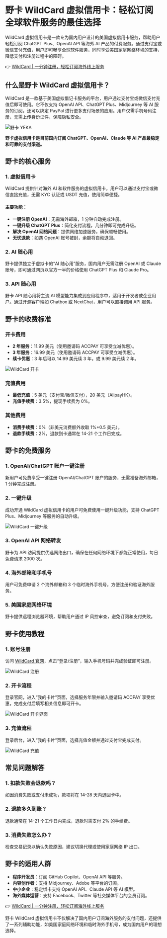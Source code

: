 # 野卡 WildCard 虚拟信用卡：轻松订阅全球软件服务的最佳选择

WildCard 虚拟信用卡是一款专为国内用户设计的美国虚拟信用卡服务，帮助用户轻松订阅 ChatGPT Plus、OpenAI API 等海外 AI 产品的付费服务。通过支付宝或微信支付充值，用户即可畅享全球软件服务，同时享受美国家庭网络环境的支持，降低支付和注册过程中的障碍。

👉 [WildCard | 一分钟注册，轻松订阅海外线上服务](https://bbtdd.com/WildCard)

## 什么是野卡 WildCard 虚拟信用卡？

WildCard 是一款基于美国虚拟借记卡服务的平台，用户通过支付宝或微信支付充值后即可使用。它不仅支持 OpenAI API、ChatGPT Plus、Midjourney 等 AI 服务的订阅，还可以绑定 PayPal 进行更多支付场景的应用。用户仅需手机号码注册，无需上传身份证件，保障隐私安全。

![野卡 YEKA](https://bbtdd.com/img/669589740677135.webp!800)

**野卡虚拟信用卡是目前国内订阅 ChatGPT、OpenAI、Claude 等 AI 产品最稳定和可靠的支付渠道。**

## 野卡的核心服务

### 1. 虚拟信用卡
WildCard 提供针对海外 AI 和软件服务的虚拟信用卡，用户可以通过支付宝或微信直接充值，无需 KYC 认证或 USDT 充值，使用简单便捷。

#### 主要功能：
- **一键注册 OpenAI**：无需海外邮箱，1 分钟自动完成注册。
- **一键升级 ChatGPT Plus**：简化支付流程，几分钟即可完成升级。
- **解决 OpenAI 网络问题**：提供网络加速服务，确保顺畅使用。
- **无忧退款**：如遇 OpenAI 账号被封，余额将自动退回。

### 2. AI 随心用
野卡提供独立于虚拟卡的“AI 随心用”服务，国内用户无需注册 OpenAI 或 Claude 账号，即可通过网页以官方一半的价格使用 ChatGPT Plus 和 Claude Pro。

### 3. API 随心用
野卡 API 随心用将主流 AI 模型能力集成到应用程序中，适用于开发者或企业用户。通过开源客户端如 Chatbox 或 NextChat，用户可以直接调用 API 服务。

## 野卡的收费标准

### 开卡费用
- **2 年服务**：11.99 美元（使用邀请码 ACCPAY 可享受立减优惠）。
- **3 年服务**：16.99 美元（使用邀请码 ACCPAY 可享受立减优惠）。
- **续卡优惠**：3 年后可以 14.99 美元续 3 年，或 9.99 美元续 2 年。

![WildCard 开卡](https://bbtdd.com/img/536449499.webp!800)

### 充值费用
- **最低充值**：5 美元（支付宝/微信支付），20 美元（AlipayHK）。
- **充值手续费**：3.5%，提现手续费为 0%。

### 其他费用
- **消费手续费**：0%（非美元消费额外收取 1%+0.5 美元）。
- **退款手续费**：2%，退款到卡通常在 14-21 个工作日完成。

## 野卡的免费服务

### 1. OpenAI/ChatGPT 账户一键注册
新用户可免费享受一键注册 OpenAI/ChatGPT 账户的服务，无需准备海外邮箱，1 分钟完成注册。

### 2. 一键升级
成功开通 WildCard 虚拟信用卡的用户可免费使用一键升级功能，支持 ChatGPT Plus、Midjourney 等服务的自动升级。

![WildCard 一键升级](https://bbtdd.com/img/454544290.webp!800)

### 3. OpenAI API 网络转发
野卡为 API 访问提供优选网络出口，确保在任何网络环境下都能正常使用，每日免费请求 2000 次。

### 4. 海外邮箱和手机号
用户可免费申请 2 个海外邮箱和 3 个临时海外手机号，方便注册和验证海外服务。

### 5. 美国家庭网络环境
野卡提供远程浏览器环境，帮助用户通过 IP 风控审查，避免订阅和支付失败。

## 野卡使用教程

### 1. 账号注册
访问 [WildCard 官网](https://bbtdd.com/WildCard)，点击“登录/注册”，输入手机号码并完成验证即可注册。

![WildCard 注册](https://bbtdd.com/img/68480642113.webp!800)

### 2. 开卡流程
登录官网，进入“我的卡片”页面，选择服务年限并输入邀请码 ACCPAY 享受优惠，完成支付后填写相关信息即可开卡。

![WildCard 开卡界面](https://bbtdd.com/img/8772164410962358.webp!800)

### 3. 充值流程
登录后台，进入“我的卡片”页面，选择充值金额并通过支付宝完成支付。

![WildCard 充值](https://bbtdd.com/img/94500939890959.webp!800)

## 常见问题解答

### 1. 扣款失败会退款吗？
如因消费失败或支付未成功，款项将在 14-28 天内退回卡中。

### 2. 退款多久到账？
退款通常在 14-21 个工作日内完成，退款时需支付 2% 的手续费。

### 3. 消费失败怎么办？
检查交易记录以确认失败原因，建议切换代理或使用家庭网络 IP 出口。

## 野卡的适用人群

- **程序开发员**：订阅 GitHub Copilot、OpenAI API 等服务。
- **内容创作者**：支持 Midjourney、Adobe 等平台的订阅。
- **中小企业**：稳定绑卡支持 OpenAI API、Claude API 等 AI 模型。
- **海外媒体运营**：支持 Facebook、Twitter 等社交媒体平台的会员订阅。

👉 [WildCard | 一分钟注册，轻松订阅海外线上服务](https://bbtdd.com/WildCard)

野卡 WildCard 虚拟信用卡不仅解决了国内用户订阅海外服务的支付问题，还提供了一系列辅助功能，如美国家庭网络环境和临时海外手机号，成为国内用户的理想选择。